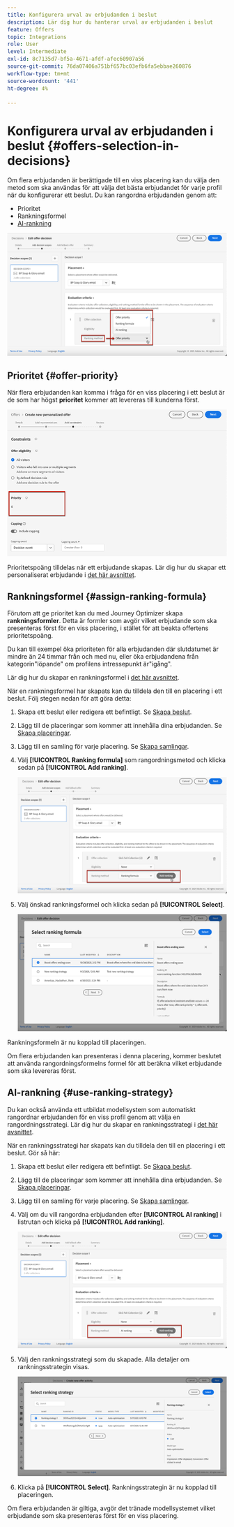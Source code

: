 ```yaml
---
title: Konfigurera urval av erbjudanden i beslut
description: Lär dig hur du hanterar urval av erbjudanden i beslut
feature: Offers
topic: Integrations
role: User
level: Intermediate
exl-id: 8c7135d7-bf5a-4671-afdf-afec60907a56
source-git-commit: 76da07406a751bf657bc03efb6fa5ebbae260876
workflow-type: tm+mt
source-wordcount: '441'
ht-degree: 4%

---
```


# Konfigurera urval av erbjudanden i beslut {#offers-selection-in-decisions}

Om flera erbjudanden är berättigade till en viss placering kan du välja den metod som ska användas för att välja det bästa erbjudandet för varje profil när du konfigurerar ett beslut. Du kan rangordna erbjudanden genom att:
* Prioritet
* Rankningsformel
* [AI-rankning](#use-ranking-strategy)

![](../assets/offer-rank-by.png)

## Prioritet {#offer-priority}

När flera erbjudanden kan komma i fråga för en viss placering i ett beslut är de som har högst **prioritet** kommer att levereras till kunderna först.

![](../assets/offer-priority.png)

Prioritetspoäng tilldelas när ett erbjudande skapas. Lär dig hur du skapar ett personaliserat erbjudande i [det här avsnittet](../offer-library/creating-personalized-offers.md).

## Rankningsformel {#assign-ranking-formula}

Förutom att ge prioritet kan du med Journey Optimizer skapa **rankningsformler**. Detta är formler som avgör vilket erbjudande som ska presenteras först för en viss placering, i stället för att beakta offertens prioritetspoäng.

Du kan till exempel öka prioriteten för alla erbjudanden där slutdatumet är mindre än 24 timmar från och med nu, eller öka erbjudandena från kategorin&quot;löpande&quot; om profilens intressepunkt är&quot;igång&quot;.

Lär dig hur du skapar en rankningsformel i [det här avsnittet](../ranking/create-ranking-formulas.md).

När en rankningsformel har skapats kan du tilldela den till en placering i ett beslut. Följ stegen nedan för att göra detta:

1. Skapa ett beslut eller redigera ett befintligt. Se [Skapa beslut](../offer-activities/create-offer-activities.md).

1. Lägg till de placeringar som kommer att innehålla dina erbjudanden. Se [Skapa placeringar](../offer-library/creating-placements.md).

1. Lägg till en samling för varje placering. Se [Skapa samlingar](../offer-library/creating-collections.md).

1. Välj **[!UICONTROL Ranking formula]** som rangordningsmetod och klicka sedan på **[!UICONTROL Add ranking]**.

   ![](../assets/offer-activity-ranking.png)

1. Välj önskad rankningsformel och klicka sedan på **[!UICONTROL Select]**.

   ![](../assets/ranking-selection.png)

Rankningsformeln är nu kopplad till placeringen.

Om flera erbjudanden kan presenteras i denna placering, kommer beslutet att använda rangordningsformelns formel för att beräkna vilket erbjudande som ska levereras först.

## AI-rankning {#use-ranking-strategy}

<!--If you are an [Adobe Experience Platform](https://experienceleague.adobe.com/docs/experience-platform/landing/home.html){target="_blank"} user leveraging the **Offer Decisioning** application service,-->

Du kan också använda ett utbildat modellsystem som automatiskt rangordnar erbjudanden för en viss profil genom att välja en rangordningsstrategi. Lär dig hur du skapar en rankningsstrategi i [det här avsnittet](../ranking/create-ranking-strategies.md).

När en rankningsstrategi har skapats kan du tilldela den till en placering i ett beslut. Gör så här:

1. Skapa ett beslut eller redigera ett befintligt. Se [Skapa beslut](../offer-activities/create-offer-activities.md).

1. Lägg till de placeringar som kommer att innehålla dina erbjudanden. Se [Skapa placeringar](../offer-library/creating-placements.md).

1. Lägg till en samling för varje placering. Se [Skapa samlingar](../offer-library/creating-collections.md).

1. Välj om du vill rangordna erbjudanden efter **[!UICONTROL AI ranking]** i listrutan och klicka på **[!UICONTROL Add ranking]**.

   ![](../assets/ranking-selection-ai-ranking.png)

1. Välj den rankningsstrategi som du skapade. Alla detaljer om rankningsstrategin visas.

   ![](../assets/ranking-selection-ai-ranking-selected.png)

1. Klicka på **[!UICONTROL Select]**. Rankningsstrategin är nu kopplad till placeringen.

Om flera erbjudanden är giltiga, avgör det tränade modellsystemet vilket erbjudande som ska presenteras först för en viss placering.

